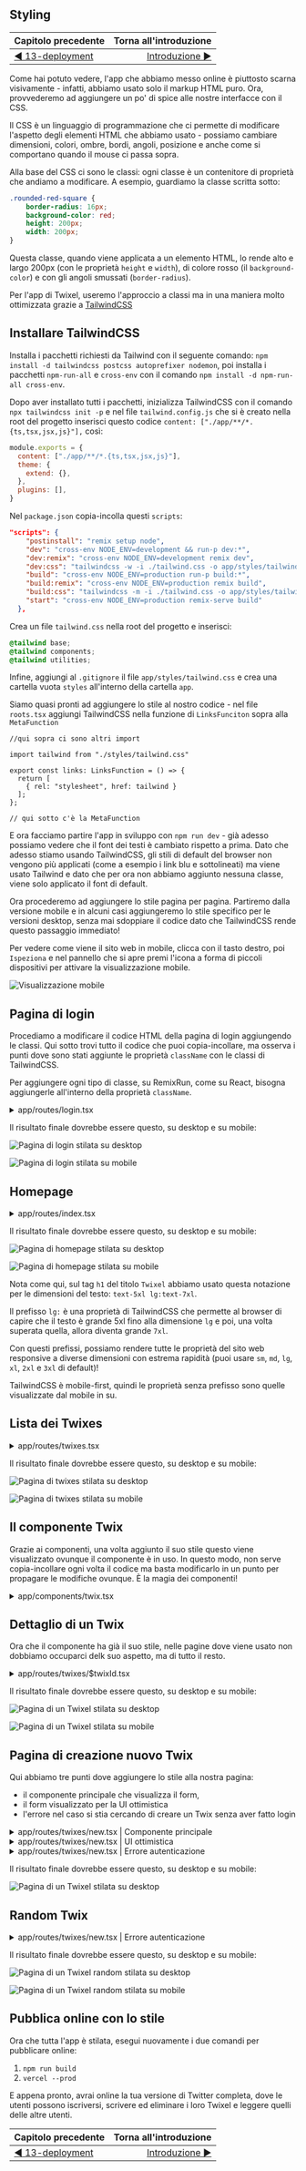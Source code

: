 ## Styling

| Capitolo precedente                                                  | Torna all'introduzione                                                        |
| :------------------------------------------------------------------- | ----------------------------------------------------------------------------: |
| [◀︎ ︎︎13-deployment](../13-deployment) | [Introduzione ▶︎](https://github.com/voxel-community/bootcamp-twixel/) |

Come hai potuto vedere, l'app che abbiamo messo online è piuttosto scarna visivamente - infatti, abbiamo usato solo il markup HTML puro. Ora, provvederemo ad aggiungere un po' di spice alle nostre interfacce con il CSS.

Il CSS è un linguaggio di programmazione che ci permette di modificare l'aspetto degli elementi HTML che abbiamo usato - possiamo cambiare dimensioni, colori, ombre, bordi, angoli, posizione e anche come si comportano quando il mouse ci passa sopra.

Alla base del CSS ci sono le classi: ogni classe è un contenitore di proprietà che andiamo a modificare. A esempio, guardiamo la classe scritta sotto:

```css
.rounded-red-square {
    border-radius: 16px;
    background-color: red;
    height: 200px;
    width: 200px;
}
```

Questa classe, quando viene applicata a un elemento HTML, lo rende alto e largo 200px (con le proprietà `height` e `width`), di colore rosso (il `background-color`) e con gli angoli smussati (`border-radius`).

Per l'app di Twixel, useremo l'approccio a classi ma in una maniera molto ottimizzata grazie a [TailwindCSS](https://tailwindcss.com/) 

## Installare TailwindCSS

Installa i pacchetti richiesti da Tailwind con il seguente comando: `npm install -d tailwindcss postcss autoprefixer nodemon`, poi installa i pacchetti `npm-run-all` e `cross-env` con il comando `npm install -d npm-run-all cross-env`.

Dopo aver installato tutti i pacchetti, inizializza TailwindCSS con il comando `npx tailwindcss init -p` e nel file `tailwind.config.js` che si è creato nella root del progetto inserisci questo codice `content: ["./app/**/*.{ts,tsx,jsx,js}"],` così:

```js
module.exports = {
  content: ["./app/**/*.{ts,tsx,jsx,js}"],
  theme: {
    extend: {},
  },
  plugins: [],
}
```

Nel `package.json` copia-incolla questi `scripts`:

```json
"scripts": {
    "postinstall": "remix setup node",
    "dev": "cross-env NODE_ENV=development && run-p dev:*",
    "dev:remix": "cross-env NODE_ENV=development remix dev",
    "dev:css": "tailwindcss -w -i ./tailwind.css -o app/styles/tailwind.css",
    "build": "cross-env NODE_ENV=production run-p build:*",
    "build:remix": "cross-env NODE_ENV=production remix build",
    "build:css": "tailwindcss -m -i ./tailwind.css -o app/styles/tailwind.css",
    "start": "cross-env NODE_ENV=production remix-serve build"
  },
```

Crea un file `tailwind.css` nella root del progetto e inserisci: 

```css
@tailwind base;
@tailwind components;
@tailwind utilities;
```

Infine, aggiungi al `.gitignore` il file `app/styles/tailwind.css` e crea una cartella vuota `styles` all'interno della cartella `app`.

Siamo quasi pronti ad aggiungere lo stile al nostro codice - nel file `roots.tsx` aggiungi TailwindCSS nella funzione di `LinksFunciton` sopra alla `MetaFunction`

```tsx
//qui sopra ci sono altri import

import tailwind from "./styles/tailwind.css"

export const links: LinksFunction = () => {
  return [
    { rel: "stylesheet", href: tailwind }
  ];
};

// qui sotto c'è la MetaFunction
```

E ora facciamo partire l'app in sviluppo con `npm run dev` - già adesso possiamo vedere che il font dei testi è cambiato rispetto a prima. Dato che adesso stiamo usando TailwindCSS, gli stili di default del browser non vengono più applicati (come a esempio i link blu e sottolineati) ma viene usato Tailwind e dato che per ora non abbiamo aggiunto nessuna classe, viene solo applicato il font di default.

Ora procederemo ad aggiungere lo stile pagina per pagina. Partiremo dalla versione mobile e in alcuni casi aggiungeremo lo stile specifico per le versioni desktop, senza mai sdoppiare il codice dato che TailwindCSS rende questo passaggio immediato!

Per vedere come viene il sito web in mobile, clicca con il tasto destro, poi `Ispeziona` e nel pannello che si apre premi l'icona a forma di piccoli dispositivi per attivare la visualizzazione mobile.

![Visualizzazione mobile](../assets/14/toggle-mobile.png)

## Pagina di login

Procediamo a modificare il codice HTML della pagina di login aggiungendo le classi. Qui sotto trovi tutto il codice che puoi copia-incollare, ma osserva i punti dove sono stati aggiunte le proprietà `className` con le classi di TailwindCSS.

Per aggiungere ogni tipo di classe, su RemixRun, come su React, bisogna aggiungerle all'interno della proprietà `className`.

<details>

<summary>app/routes/login.tsx</summary>

```html
<div className="w-screen h-screen bg-purple-100 flex flex-col items-center justify-center p-4">
      <div className="bg-white rounded-lg border shadow p-8 w-full max-w-sm" data-light="">
        <h1 className="text-4xl font-bold text-purple-700 mb-2">Login</h1>
        <Form method="post">
          <input
            type="hidden"
            name="redirectTo"
            value={
              searchParams.get("redirectTo") ?? undefined
            }
          />
          <fieldset className="py-2 border-t border-b mb-2">
            <legend className="sr-only">
              Login o Registrazione?
            </legend>
            <label>
              <input
                type="radio"
                name="loginType"
                value="login"
                defaultChecked={
                  !actionData?.fields?.loginType ||
                  actionData?.fields?.loginType === "login"
                }
              />{" "}
              Login
            </label>
            <label className="pl-2">
              <input
                type="radio"
                name="loginType"
                value="register"
                defaultChecked={
                  actionData?.fields?.loginType ===
                  "register"
                }
              />{" "}
              Iscriviti
            </label>
          </fieldset>
          <div>
            <label htmlFor="username-input">Username</label>
            <input
              type="text"
              id="username-input"
              name="username"
              defaultValue={actionData?.fields?.username}
              aria-invalid={Boolean(
                actionData?.fieldErrors?.username
              )}
              aria-errormessage={
                actionData?.fieldErrors?.username
                  ? "username-error"
                  : undefined
              }
              className="border shadow rounded w-full px-4 py-2 mb-2"
            />
            {actionData?.fieldErrors?.username ? (
              <p
                className="text-red-500 text-xs"
                role="alert"
                id="username-error"
              >
                {actionData.fieldErrors.username}
              </p>
            ) : null}
          </div>
          <div>
            <label htmlFor="password-input">Password</label>
            <input
              id="password-input"
              name="password"
              defaultValue={actionData?.fields?.password}
              type="password"
              aria-invalid={
                Boolean(
                  actionData?.fieldErrors?.password
                ) || undefined
              }
              aria-errormessage={
                actionData?.fieldErrors?.password
                  ? "password-error"
                  : undefined
              }
              className="border shadow rounded w-full px-4 py-2"
            />
            {actionData?.fieldErrors?.password ? (
              <p
              className="text-red-500 text-xs"
                role="alert"
                id="password-error"
              >
                {actionData.fieldErrors.password}
              </p>
            ) : null}
          </div>
          <div id="form-error-message">
            {actionData?.formError ? (
              <p
                className="text-red-500 text-xs"
                role="alert"
              >
                {actionData.formError}
              </p>
            ) : null}
          </div>
          <button type="submit" className="mt-4 bg-purple-700 rounded-md shadow px-3 py-2 w-full text-center text-white">
            Continua
          </button>
        </Form>
      </div>
      <div className="bg-white rounded-lg border shadow p-4 w-full max-w-sm mt-4">
        <ul className="flex items-center justify-between underline text-purple-700">
          <li>
            <Link to="/">Homepage</Link>
          </li>
          <li>
            <Link to="/twixes">Twixes</Link>
          </li>
        </ul>
      </div>
    </div>
```
</details>

Il risultato finale dovrebbe essere questo, su desktop e su mobile:

![Pagina di login stilata su desktop](../assets/14/login-desktop.png)

![Pagina di login stilata su mobile](../assets/14/login-mobile.png)

## Homepage

<details>

<summary>app/routes/index.tsx</summary>

```html

<div className="w-screen h-screen bg-purple-100 flex flex-col items-center justify-center p-4">
  <div className="p-8 w-full max-w-sm">
    <h1 className="text-center text-5xl lg:text-7xl font-bold text-purple-700 mb-2">
      Twixel
    </h1>
    <nav>
      <ul className="flex items-center justify-center">
        <li className="mr-4 rounded-full bg-white px-1 shadow border">
          <Link to="twixes">Read Twixes</Link>
        </li>
        <li className="mr-4 rounded-full bg-white px-1 shadow border">
          <Link to="twixes.rss" reloadDocument>Feed RSS</Link>
        </li>
      </ul>
    </nav>
  </div>
</div>

```
</details>

Il risultato finale dovrebbe essere questo, su desktop e su mobile:

![Pagina di homepage stilata su desktop](../assets/14/homepage-desktop.png)

![Pagina di homepage stilata su mobile](../assets/14/homepage-mobile.png)

Nota come qui, sul tag `h1` del titolo `Twixel` abbiamo usato questa notazione per le dimensioni del testo: `text-5xl lg:text-7xl`.

Il prefisso `lg:` è una proprietà di TailwindCSS che permette al browser di capire che il testo è grande 5xl fino alla dimensione `lg` e poi, una volta superata quella, allora diventa grande `7xl`. 

Con questi prefissi, possiamo rendere tutte le proprietà del sito web responsive a diverse dimensioni con estrema rapidità (puoi usare `sm`, `md`, `lg`, `xl`, `2xl` e `3xl` di default)!

TailwindCSS è mobile-first, quindi le proprietà senza prefisso sono quelle visualizzate dal mobile in su.


## Lista dei Twixes

<details>

<summary>app/routes/twixes.tsx</summary>

```html

<div className="w-screen min-h-screen bg-purple-100">
      <header className="bg-white p-4">
        <div className="flex items-center justify-between mx-auto max-w-screen-2xl">
          <h1 className="home-link">
            <Link
              to="/"
              title="Remix Twixes"
              aria-label="Remix Twixes"
            >
              <span className="text-2xl font-bold text-purple-700">Twixel</span>
            </Link>
          </h1>
          {data.user ? (
            <div className="flex items-center">
              <span>{`Hi ${data.user.username}`}</span>
              <Form action="/logout" method="post">
                <button type="submit" className="underline font-medium ml-2 pl-2 border-l">
                  Logout
                </button>
              </Form>
            </div>
          ) : (
            <Link to="/login">Login</Link>
          )}
        </div>
      </header>
      <main className="max-w-screen-xl h-full mx-auto mt-8">
        <div className="lg:flex">
          <div className="w-full lg:w-1/2 flex-none px-4">
            <Link className="bg-white hover:bg-gray-100 text-purple-700 rounded-md px-4 py-2 w-full block text-center border shadow" to=".">Get a random twix</Link>
            <p className="my-4">Here are a few more twixes to check out:</p>
            <ul>
              {data.twixListItems.map((twix) => (
                <li key={twix.id}>
                  <Link prefetch="intent" to={twix.id} className="block mb-4 bg-white w-full rounded-md p-4 shadow border hover:bg-gray-100">
                    {twix.title}
                  </Link>
                </li>
              ))}
            </ul>
            <Link to="new" className="bg-purple-700 text-white rounded-md px-4 py-2 w-full block text-center">
              Add your own
            </Link>
          </div>
          <div className="lg:ml-2 flex-1 p-4 lg:p-0">
            <Outlet />
          </div>
        </div>
      </main>
    </div>
```
</details>

Il risultato finale dovrebbe essere questo, su desktop e su mobile:

![Pagina di twixes stilata su desktop](../assets/14/twixes-desktop.png)

![Pagina di twixes stilata su mobile](../assets/14/twixes-mobile.png)

## Il componente Twix

Grazie ai componenti, una volta aggiunto il suo stile questo viene visualizzato ovunque il componente è in uso. In questo modo, non serve copia-incollare ogni volta il codice ma basta modificarlo in un punto per propagare le modifiche ovunque. È la magia dei componenti!

<details>

<summary>app/components/twix.tsx</summary>

```html

<div>
  <p className="opacity-50 font-medium mb-2">Here's your hilarious twix:</p>
  <p className="text-xl lg:text-2xl">{twix.content}</p>
  <Link to="." className="my-4 border-t border-b py-4 block underline">{twix.title} Permalink</Link>
  {isOwner ? (
    <Form method="post">
      <input
        type="hidden"
        name="_method"
        value="delete"
      />
      <button
        type="submit"
        className="bg-gray-100 rounded-md px-4 py-2"
        disabled={!canDelete}
      >
        Delete
      </button>
    </Form>
  ) : null}
</div>
```
</details>

## Dettaglio di un Twix

Ora che il componente ha già il suo stile, nelle pagine dove viene usato non dobbiamo occuparci delk suo aspetto, ma di tutto il resto.

<details>

<summary>app/routes/twixes/$twixId.tsx</summary>

```html
<div className="bg-white shadow border rounded-md p-4">
  <TwixDisplay twix={data.twix} isOwner={data.isOwner} />
</div>
```
</details>

Il risultato finale dovrebbe essere questo, su desktop e su mobile:

![Pagina di un Twixel stilata su desktop](../assets/14/twix-desktop.png)

![Pagina di un Twixel stilata su mobile](../assets/14/twix-mobile.png)

## Pagina di creazione nuovo Twix

Qui abbiamo tre punti dove aggiungere lo stile alla nostra pagina:

* il componente principale che visualizza il form,
* il form visualizzato per la UI ottimistica
* l'errore nel caso si stia cercando di creare un Twix senza aver fatto login

<details>

<summary>app/routes/twixes/new.tsx | Componente principale</summary>

```html
<div className="bg-white rounded-md shadow border p-4">
  <p className="opacity-50 font-medium mb-2">Crea il tuo twix</p>
  <Form method="post">
    <div className="mb-4">
      <label className="flex flex-col">
        Titolo:{" "}
        <input
          type="text"
          defaultValue={actionData?.fields?.title}
          name="title"
          aria-invalid={
            Boolean(actionData?.fieldErrors?.title) ||
            undefined
          }
          aria-errormessage={
            actionData?.fieldErrors?.title
              ? "name-error"
              : undefined
          }
          className="shadow border rounded-md w-full px-4 py-2"
        />
      </label>
      {actionData?.fieldErrors?.title ? (
        <p
          className="text-red-500 text-xs font-medium"
          role="alert"
          id="name-error"
        >
          {actionData.fieldErrors.title}
        </p>
      ) : null}
    </div>
    <div className="mb-4">
    <label className="flex flex-col">
        Content:{" "}
        <textarea
          defaultValue={actionData?.fields?.content}
          name="content"
          aria-invalid={
            Boolean(actionData?.fieldErrors?.content) ||
            undefined
          }
          aria-errormessage={
            actionData?.fieldErrors?.content
              ? "content-error"
              : undefined
          }
          className="shadow border rounded-md w-full px-4 py-2"
        />
      </label>
      {actionData?.fieldErrors?.content ? (
        <p
          className="text-red-500 text-xs font-medium"
          role="alert"
          id="content-error"
        >
          {actionData.fieldErrors.content}
        </p>
      ) : null}
    </div>
    <div>
      <button type="submit" className="w-full text-center px-4 py-2 bg-gray-100 font-medium rounded-md hover:bg-gray-200">
        Aggiungi
      </button>
    </div>
  </Form>
</div>
```
</details>

<details>

  <summary>app/routes/twixes/new.tsx | UI ottimistica</summary>
  
  ```html
  <div className="bg-white shadow border rounded-md p-4">
    <TwixDisplay
      twix={{ title, content }}
      isOwner={true}
      canDelete={false}
    />
  </div>
  ```

</details>

<details>

<summary>app/routes/twixes/new.tsx | Errore autenticazione</summary>

```html
<div className="bg-white p-4 border shadow rounded-md">
  <p>Devi prima fare login per creare nuovi Twixel</p>
  <Link className="px-4 py-2 bg-purple-700 text-white font-medium rounded-md inline-block mt-4" to="/login">Login</Link>
</div>
```

</details>

Il risultato finale dovrebbe essere questo, su desktop e su mobile:

![Pagina di un Twixel stilata su desktop](../assets/14/new-twixel.png)

## Random Twix

<details>

<summary>app/routes/twixes/new.tsx | Errore autenticazione</summary>

```html
<div className="bg-white shadow border rounded-md p-4">
  <p className="opacity-50 font-medium mb-2">Here's a random twix:</p>
  <p className="text-xl lg:text-2xl">{data.randomTwix.content}</p>
  <Link to={data.randomTwix.id} className="my-4 border-t border-b py-4 block underline">
    "{data.randomTwix.title}" Permalink
  </Link>
</div>
```

</details>

Il risultato finale dovrebbe essere questo, su desktop e su mobile:

![Pagina di un Twixel random stilata su desktop](../assets/14/random-desktop.png)

![Pagina di un Twixel random stilata su mobile](../assets/14/random-mobile.png)

## Pubblica online con lo stile

Ora che tutta l'app è stilata, esegui nuovamente i due comandi per pubblicare online:

1. `npm run build`
2. `vercel --prod`

E appena pronto, avrai online la tua versione di Twitter completa, dove le utenti possono iscriversi, scrivere ed eliminare i loro Twixel e leggere quelli delle altre utenti.


| Capitolo precedente                                                  | Torna all'introduzione                                                        |
| :------------------------------------------------------------------- | ----------------------------------------------------------------------------: |
| [◀︎ ︎︎13-deployment](../13-deployment) | [Introduzione ▶︎](https://github.com/voxel-community/bootcamp-twixel/) |